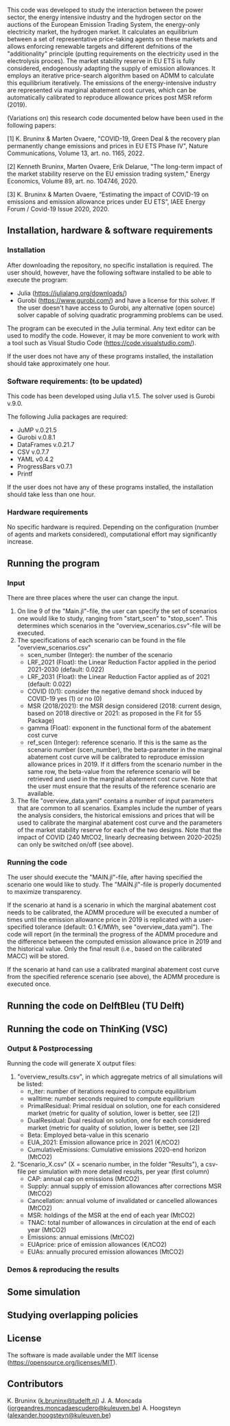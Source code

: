 This code was developed to study the interaction between the power sector, the energy intensive industry and the hydrogen sector on the auctions of the European Emission Trading System, the energy-only electricity market, the hydrogen market. It calculates an equilibrium between a set of representative price-taking agents on these markets and allows enforcing renewable targets and different defnitions of the "additionality" principle (putting requirements on the electricity used in the electrolysis proces). The market stability reserve in EU ETS is fully considered, endogenously adapting the supply of emission allowances.  It employs an iterative price-search algorithm based on ADMM to calculate this equilibrium iteratively. The emissions of the energy-intensive industry are represented via marginal abatement cost curves, which can be automatically calibrated to reproduce allowance prices post MSR reform (2019). 

(Variations on) this research code documented below have been used in the following papers:

[1] K. Bruninx & Marten Ovaere, "COVID-19, Green Deal & the recovery plan permanently change emissions and prices in EU ETS Phase IV", Nature Communications, Volume 13, art. no. 1165, 2022.

[2] Kenneth Bruninx, Marten Ovaere, Erik Delarue, "The long-term impact of the market stability reserve on the EU emission trading system," Energy Economics, Volume 89, art. no. 104746, 2020.

[3] K. Bruninx & Marten Ovaere, “Estimating the impact of COVID-19 on emissions and emission allowance prices under EU ETS”, IAEE Energy Forum / Covid-19 Issue 2020, 2020. 


## Installation, hardware & software requirements
### Installation
After downloading the repository, no specific installation is required. The user should, however, have the following software installed to be able to execute the program:
- Julia (https://julialang.org/downloads/)
- Gurobi (https://www.gurobi.com/) and have a license for this solver. If the user doesn't have access to Gurobi, any alternative (open source) solver capable of solving quadratic programming problems can be used. 

The program can be executed in the Julia terminal. Any text editor can be used to modify the code. However, it may be more convenient to work with a tool such as Visual Studio Code (https://code.visualstudio.com/).

If the user does not have any of these programs installed, the installation should take approximately one hour.

### Software requirements: (to be updated)
This code has been developed using Julia v1.5. The solver used is Gurobi v.9.0.

The following Julia packages are required:
- JuMP v.0.21.5
- Gurobi v.0.8.1
- DataFrames v.0.21.7
- CSV v.0.7.7
- YAML v0.4.2
- ProgressBars v0.7.1
- Printf

If the user does not have any of these programs installed, the installation should take less than one hour.

### Hardware requirements
No specific hardware is required. Depending on the configuration (number of agents and markets considered), computational effort may significantly increase.

## Running the program
### Input
There are three places where the user can change the input.

1. On line 9 of the "Main.jl"-file, the user can specify the set of scenarios one would like to study, ranging from "start_scen" to "stop_scen". This determines which scenarios in the "overview_scenarios.csv"-file will be executed.
2. The specifications of each scenario can be found in the file "overview_scenarios.csv"
    - scen_number (Integer): the number of the scenario
    - LRF_2021 (Float): the Linear Reduction Factor applied in the period 2021-2030 (default: 0.022)
    - LRF_2031 (Float): the Linear Reduction Factor applied as of 2021 (default: 0.022)
    - COVID (0/1): consider the negative demand shock induced by COVID-19 yes (1) or no (0)
    - MSR (2018/2021): the MSR design considered (2018: current design, based on 2018 directive or 2021: as proposed in the Fit for 55 Package)
    - gamma (Float): exponent in the functional form of the abatement cost curve
    - ref_scen (Integer): reference scenario. If this is the same as the scenario number (scen_number), the beta-parameter in the marginal abatement cost curve will be calibrated to reproduce emission allowance prices in 2019. If it differs from the scenario number in the  same row, the beta-value from the reference scenario will be retrieved and used in the marginal abatement cost curve. Note that the user must ensure that the results of the reference scenario are available.
3. The file "overview_data.yaml" contains a number of input parameters that are common to all scenarios. Examples include the number of years the analysis considers, the historical emissions and prices that will be used to calibrate the marginal abatement cost curve and the parameters of the market stability reserve for each of the two designs. Note that the impact of COVID (240 MtCO2, linearly decreasing between 2020-2025) can only be switched on/off (see above).

### Running the code
The user should execute the "MAIN.jl"-file, after having specified the scenario one would like to study. The "MAIN.jl"-file is properly documented to maximize transparency.

If the scenario at hand is a scenario in which the marginal abatement cost needs to be calibrated, the ADMM procedure will be executed a number of times until the emission allowance price in 2019 is replicated with a user-specified tolerance (default: 0.1 €/MWh, see "overview_data.yaml"). The code will report (in the terminal) the progress of the ADMM procedure and the difference between the computed emission allowance price in 2019 and the historical value. Only the final result (i.e., based on the calibrated MACC) will be stored.

If the scenario at hand can use a calibrated marginal abatement cost curve from the specified reference scenario (see above), the ADMM procedure is executed once.

## Running the code on DelftBleu (TU Delft)

## Running the code on ThinKing (VSC) 

### Output & Postprocessing
Running the code will generate X output files:

1. "overview_results.csv", in which aggregate metrics of all simulations will be listed:
    -   n_iter: number of iterations required to compute equilibrium
    -	walltime: number seconds required to compute equilibrium
    -   PrimalResidual: Primal residual on solution, one for each considered market (metric for quality of solution, lower is better, see [2])
    -   DualResidual: Dual residual on solution, one for each considered market (metric for quality of solution, lower is better, see [2])		
    -   Beta: Employed beta-value in this scenario
    -	EUA_2021: Emission allowance price in 2021 (€/tCO2)
    -   CumulativeEmissions: Cumulative emissions 2020-end horizon (MtCO2)
2. "Scenario_X.csv" (X = scenario number, in the folder "Results"), a csv-file per simulation with more detailed results, per year (first column)
    -   CAP: annual cap on emissions (MtCO2)
    -   Supply: annual supply of emission allowances after corrections MSR (MtCO2)
    -   Cancellation: annual volume of invalidated or cancelled allowances (MtCO2)
    -   MSR: holdings of the MSR at the end of each year (MtCO2)
    -   TNAC: total number of allowances in circulation at the end of each year (MtCO2)
    -   Emissions: annual emissions (MtCO2)
    -   EUAprice: price of emission allowances (€/tCO2)
    -   EUAs: annually procured emission allowances (MtCO2)

### Demos & reproducing the results  
## Some simulation
## Studying overlapping policies

## License
The software is made available under the MIT license (https://opensource.org/licenses/MIT).
 
## Contributors
K. Bruninx (k.bruninx@tudelft.nl)
J. A. Moncada (jorgeandres.moncadaescudero@kuleuven.be)
A. Hoogsteyn (alexander.hoogsteyn@kuleuven.be)